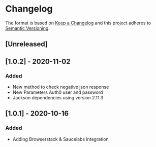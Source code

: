 # Changelog

The format is based on [Keep a Changelog](http://keepachangelog.com/en/1.0.0/)
and this project adheres to [Semantic Versioning](http://semver.org/spec/v2.0.0.html).

## [Unreleased]

## [1.0.2] - 2020-11-02
### Added
- New method to check negative json response
- New Parameters Auth0 user and password
- Jackson dependencies using version 2.11.3

## [1.0.1] - 2020-10-16
### Added
- Adding Browserstack & Saucelabs integration